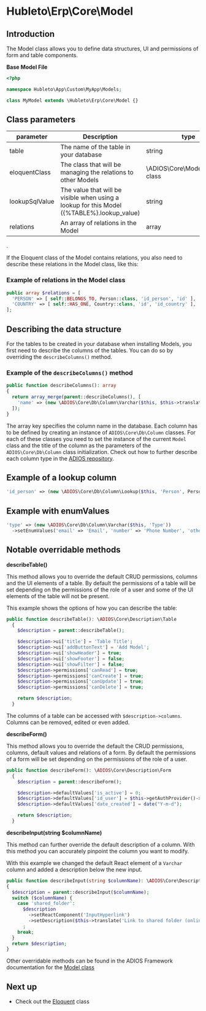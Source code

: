 # Hubleto\Erp\Core\Model

## Introduction

The Model class allows you to define data structures, UI and permissions of form and table components.

**Base Model File**

```php
<?php

namespace Hubleto\App\Custom\MyApp\Models;

class MyModel extends \Hubleto\Erp\Core\Model {}
```

## Class parameters

| parameter      | Description                                                                                  | type                             |
| -------------- | -------------------------------------------------------------------------------------------- | -------------------------------- |
| table          | The name of the table in your database                                                       | string                           |
| eloquentClass  | The class that will be managing the relations to other Models                                | \ADIOS\Core\Model\Eloquent class |
| lookupSqlValue | The value that will be visible when using a lookup for this Model ({\%TABLE\%}.lookup_value) | string                           |
| relations      | An array of relations in the Model                                                           | array                            |

.

If the Eloquent class of the Model contains relations, you also need to describe these relations in the Model class, like this:

### Example of relations in the Model class

```php
public array $relations = [
  'PERSON' => [ self::BELONGS_TO, Person::class, 'id_person', 'id' ],
  'COUNTRY' => [ self::HAS_ONE, Country::class, 'id', 'id_country' ],
];
```

## Describing the data structure

For the tables to be created in your database when installing Models, you first need to describe the columns of the tables. You can do so by overriding the `describeColumns()` method.

### Example of the `describeColumns()` method

```php
public function describeColumns(): array
{
  return array_merge(parent::describeColumns(), [
    'name' => (new \ADIOS\Core\Db\Column\Varchar($this, $this->translate('Name'))),
  ]);
}
```

The array key specifies the column name in the database. Each column has to be defined by creating an instance of `ADIOS\Core\Db\Column` classes. For each of these classes you need to set the instance of the current `Model` class and the title of the column as the parameters of the `ADIOS\Core\Db\Column` class initialization. Check out how to further describe each column type in the [ADIOS repository](https://github.com/wai-blue/adios/tree/main/src/Core/Db/Column).

## Example of a lookup column

```php
'id_person' => (new \ADIOS\Core\Db\Column\Lookup($this, 'Person', Person::class))
```

## Example with enumValues

```php
'type' => (new \ADIOS\Core\Db\Column\Varchar($this, 'Type'))
  ->setEnumValues('email' => 'Email', 'number' => 'Phone Number', 'other' => 'Other')
```

## Notable overridable methods

**describeTable()**

This method allows you to override the default CRUD permissions, columns and the UI elements of a table.
By default the permissions of a table will be set depending on the permissions of the role of a user and some of the UI elements of the table will not be present.

This example shows the options of how you can describe the table:

```php
public function describeTable(): \ADIOS\Core\Description\Table
  {
    $description = parent::describeTable();

    $description->ui['title'] = 'Table Title';
    $description->ui['addButtonText'] = 'Add Model';
    $description->ui['showHeader'] = true;
    $description->ui['showFooter'] = false;
    $description->ui['showFilter'] = false;
    $description->permissions['canRead'] = true;
    $description->permissions['canCreate'] = true;
    $description->permissions['canUpdate'] = true;
    $description->permissions['canDelete'] = true;

    return $description;
  }
```

The columns of a table can be accessed with `$description->columns`. Columns can be removed, edited or even added.

**describeForm()**

This method allows you to override the default the CRUD permissions, columns, default values and relations of a form.
By default the permissions of a form will be set depending on the permissions of the role of a user.

```php
public function describeForm(): \ADIOS\Core\Description\Form
  {
    $description = parent::describeForm();

    $description->defaultValues['is_active'] = 0;
    $description->defaultValues['id_user'] = $this->getAuthProvider()->getUserId();
    $description->defaultValues['date_created'] = date("Y-m-d");

    return $description;
  }
```

**describeInput(string $columnName)**

This method can further override the default description of a column. With this method you can accurately pinpoint the column you want to modify.

With this example we changed the default React element of a `Varchar` column and added a description below the new input.

```php
public function describeInput(string $columnName): \ADIOS\Core\Description\Input
{
  $description = parent::describeInput($columnName);
  switch ($columnName) {
    case 'shared_folder':
      $description
        ->setReactComponent('InputHyperlink')
        ->setDescription($this->translate('Link to shared folder (online storage) with related documents'))
      ;
    break;
  }
  return $description;
}
```

Other overridable methods can be found in the ADIOS Framework documentation for the [Model class](https://github.com/wai-blue/adios/blob/main/src/Core/Model.php)

## Next up

- Check out the [Eloquent](eloquent) class
